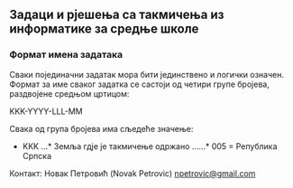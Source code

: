 ## Задаци и рјешења са такмичења из информатике за средње школе
### Формат имена задатака
Сваки појединачни задатак мора бити јединствено и логички означен. Формат за име сваког задатка се састоји од четири групе бројева, раздвојене средњом цртицом:

KKK-YYYY-LLL-MM

Свака од група бројева има сљедеће значење:

* KKK
...* Земља гдје је такмичење одржано
......*  005 = Република Српска

Контакт:
Новак Петровић (Novak Petrovic) npetrovic@gmail.com
